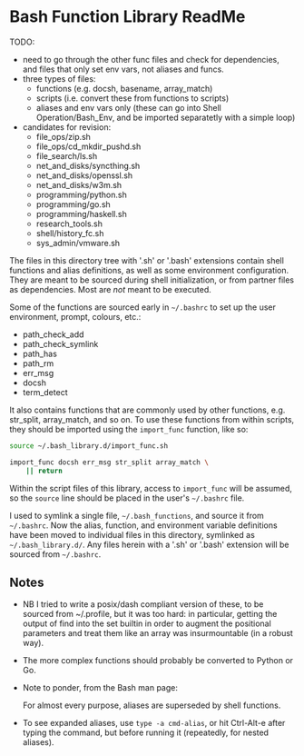 # Bash Function Library ReadMe

TODO:
- need to go through the other func files and check for dependencies, and files
  that only set env vars, not aliases and funcs.
- three types of files:
  + functions (e.g. docsh, basename, array_match)
  + scripts (i.e. convert these from functions to scripts)
  + aliases and env vars only (these can go into Shell Operation/Bash_Env, and be imported separatetly with a simple loop)
- candidates for revision:
  + file_ops/zip.sh
  + file_ops/cd_mkdir_pushd.sh
  + file_search/ls.sh
  + net_and_disks/syncthing.sh
  + net_and_disks/openssl.sh
  + net_and_disks/w3m.sh
  + programming/python.sh
  + programming/go.sh
  + programming/haskell.sh
  + research_tools.sh
  + shell/history_fc.sh
  + sys_admin/vmware.sh


The files in this directory tree with '.sh' or '.bash' extensions contain shell
functions and alias definitions, as well as some environment configuration. They are
meant to be sourced during shell initialization, or from partner files as dependencies.
Most are *not* meant to be executed.

Some of the functions are sourced early in `~/.bashrc` to set up the user environment,
prompt, colours, etc.:

  - path_check_add
  - path_check_symlink
  - path_has
  - path_rm
  - err_msg
  - docsh
  - term_detect

It also contains functions that are commonly used by other functions, e.g. str_split,
array_match, and so on. To use these functions from within scripts, they should be
imported using the `import_func` function, like so:

```bash
source ~/.bash_library.d/import_func.sh

import_func docsh err_msg str_split array_match \
    || return
```

Within the script files of this library, access to `import_func` will be assumed, so
the `source` line should be placed in the user's `~/.bashrc` file.

I used to symlink a single file, `~/.bash_functions`, and source it from `~/.bashrc`.
Now the alias, function, and environment variable definitions have been moved to
individual files in this directory, symlinked as `~/.bash_library.d/`. Any files herein
with a '.sh' or '.bash' extension will be sourced from `~/.bashrc`.


## Notes

- NB I tried to write a posix/dash compliant version of these, to be sourced from
  ~/.profile, but it was too hard: in particular, getting the output of find into the
  set builtin in order to augment the positional parameters and treat them like an
  array was insurmountable (in a robust way).

- The more complex functions should probably be converted to Python or Go.

- Note to ponder, from the Bash man page:

  For almost every purpose, aliases are superseded by shell functions.

- To see expanded aliases, use `type -a cmd-alias`, or hit Ctrl-Alt-e after typing the
  command, but before running it (repeatedly, for nested aliases).
